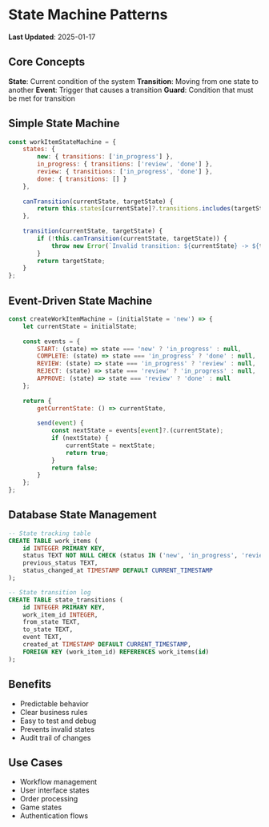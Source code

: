 # State Machine Patterns

**Last Updated**: 2025-01-17

## Core Concepts

**State**: Current condition of the system
**Transition**: Moving from one state to another
**Event**: Trigger that causes a transition
**Guard**: Condition that must be met for transition

## Simple State Machine

```javascript
const workItemStateMachine = {
    states: {
        new: { transitions: ['in_progress'] },
        in_progress: { transitions: ['review', 'done'] },
        review: { transitions: ['in_progress', 'done'] },
        done: { transitions: [] }
    },
    
    canTransition(currentState, targetState) {
        return this.states[currentState]?.transitions.includes(targetState);
    },
    
    transition(currentState, targetState) {
        if (!this.canTransition(currentState, targetState)) {
            throw new Error(`Invalid transition: ${currentState} -> ${targetState}`);
        }
        return targetState;
    }
};
```

## Event-Driven State Machine

```javascript
const createWorkItemMachine = (initialState = 'new') => {
    let currentState = initialState;
    
    const events = {
        START: (state) => state === 'new' ? 'in_progress' : null,
        COMPLETE: (state) => state === 'in_progress' ? 'done' : null,
        REVIEW: (state) => state === 'in_progress' ? 'review' : null,
        REJECT: (state) => state === 'review' ? 'in_progress' : null,
        APPROVE: (state) => state === 'review' ? 'done' : null
    };
    
    return {
        getCurrentState: () => currentState,
        
        send(event) {
            const nextState = events[event]?.(currentState);
            if (nextState) {
                currentState = nextState;
                return true;
            }
            return false;
        }
    };
};
```

## Database State Management

```sql
-- State tracking table
CREATE TABLE work_items (
    id INTEGER PRIMARY KEY,
    status TEXT NOT NULL CHECK (status IN ('new', 'in_progress', 'review', 'done')),
    previous_status TEXT,
    status_changed_at TIMESTAMP DEFAULT CURRENT_TIMESTAMP
);

-- State transition log
CREATE TABLE state_transitions (
    id INTEGER PRIMARY KEY,
    work_item_id INTEGER,
    from_state TEXT,
    to_state TEXT,
    event TEXT,
    created_at TIMESTAMP DEFAULT CURRENT_TIMESTAMP,
    FOREIGN KEY (work_item_id) REFERENCES work_items(id)
);
```

## Benefits
- Predictable behavior
- Clear business rules
- Easy to test and debug
- Prevents invalid states
- Audit trail of changes

## Use Cases
- Workflow management
- User interface states
- Order processing
- Game states
- Authentication flows